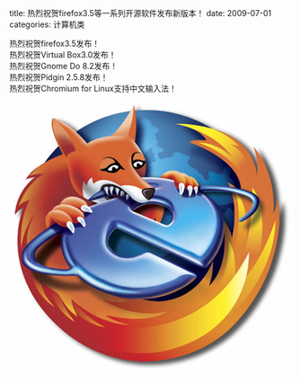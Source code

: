 title: 热烈祝贺firefox3.5等一系列开源软件发布新版本！
date: 2009-07-01
categories: 计算机类

热烈祝贺firefox3.5发布！  
热烈祝贺Virtual Box3.0发布！  
热烈祝贺Gnome Do 8.2发布！  
热烈祝贺Pidgin 2.5.8发布！  
热烈祝贺Chromium for Linux支持中文输入法！  

![](images/2c666ad97c2cefcf38012f6a.jpg)
